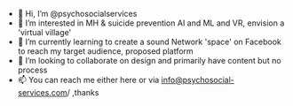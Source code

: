 - 👋 Hi, I’m @psychosocialservices
- 👀 I’m interested in MH & suicide prevention AI and ML and VR, envision a 'virtual village' 
- 🌱 I’m currently learning to create a sound Network 'space' on Facebook to reach my target audience, proposed platform  
- 💞️ I’m looking to collaborate on design and primarily have content but no process
- 📫 You can reach me either here or via info@psychosocial-services.com/ ,thanks

<!---
psychosocialservices/psychosocialservices is a ✨ special ✨ repository because its `README.md` (this file) appears on your GitHub profile.
You can click the Preview link to take a look at your changes.
--->
